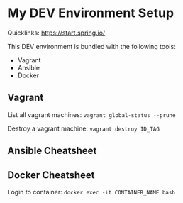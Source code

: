 # My DEV Environment Setup

Quicklinks:
https://start.spring.io/


This DEV environment is bundled with the following tools:
- Vagrant
- Ansible
- Docker

## Vagrant

List all vagrant machines: `vagrant global-status --prune`

Destroy a vagrant machine: `vagrant destroy ID_TAG`


## Ansible Cheatsheet

## Docker Cheatsheet

Login to container: `docker exec -it CONTAINER_NAME bash`
